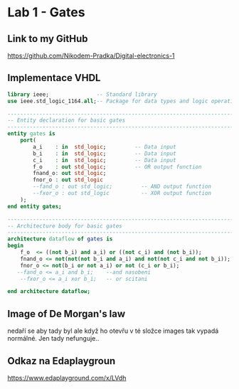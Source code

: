 # Lab 1 - Gates

## Link to my GitHub

https://github.com/Nikodem-Pradka/Digital-electronics-1

## Implementace VHDL

```vhdl
library ieee;               -- Standard library
use ieee.std_logic_1164.all;-- Package for data types and logic operations

------------------------------------------------------------------------
-- Entity declaration for basic gates
------------------------------------------------------------------------
entity gates is
    port(
        a_i    : in  std_logic;         -- Data input
        b_i    : in  std_logic;         -- Data input
        c_i    : in  std_logic;         -- Data input
        f_o    : out std_logic;         -- OR output function
        fnand_o: out std_logic;
        fnor_o : out std_logic
        --fand_o : out std_logic;         -- AND output function
        --fxor_o : out std_logic          -- XOR output function
    );
end entity gates;

------------------------------------------------------------------------
-- Architecture body for basic gates
------------------------------------------------------------------------
architecture dataflow of gates is
begin
    f_o  <= ((not b_i) and a_i) or ((not c_i) and (not b_i));
    fnand_o <= not(not(not b_i and a_i) and not(not c_i and not b_i)); -- kdyz to zkusim zjednodusit tak se mi ty signaly rozhazi a nesedi a nemohu si prijit na chybu
    fnor_o <= not(b_i or not a_i) or not (c_i or b_i);
   --fand_o <= a_i and b_i;    --and nasobeni
    --fxor_o <= a_i xor b_i;   -- or scitani

end architecture dataflow;
```
## Image of De Morgan's law
nedaří se aby tady byl ale když ho otevřu v té složce images tak vypadá normálné. Jen tady nefunguje..

## Odkaz na Edaplaygroun

https://www.edaplayground.com/x/LVdh
